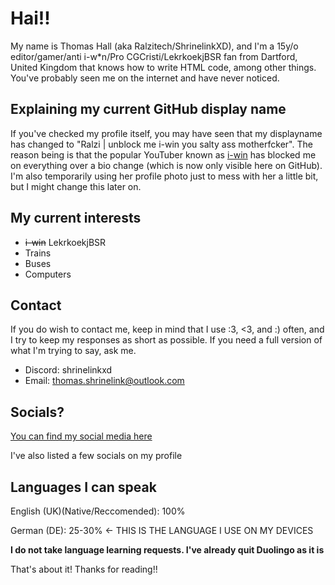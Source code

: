 # Hai!!

My name is Thomas Hall (aka Ralzitech/ShrinelinkXD), and I'm a 15y/o editor/gamer/anti i-w*n/Pro CGCristi/LekrkoekjBSR fan from Dartford, United Kingdom that knows how to write HTML code, among other things. You've probably seen me on the internet and have never noticed.

## Explaining my current GitHub display name

If you've checked my profile itself, you may have seen that my displayname has changed to "Ralzi | unblock me i-win you salty ass motherfcker". The reason being is that the popular YouTuber known as [i-win](https://youtube.co.uk/@i-win) has blocked me on everything over a bio change (which is now only visible here on GitHub). I'm also temporarily using her profile photo just to mess with her a little bit, but I might change this later on.

## My current interests

- ~~i-win~~ LekrkoekjBSR
- Trains
- Buses
- Computers

## Contact

If you do wish to contact me, keep in mind that I use :3, <3, and :) often, and I try to keep my responses as short as possible. 
If you need a full version of what I'm trying to say, ask me.

- Discord: shrinelinkxd
- Email: thomas.shrinelink@outlook.com

## Socials?

[You can find my social media here](https://shrinelinkdev.wixsite.com/site/en) 

I've also listed a few socials on my profile

## Languages I can speak

English (UK)(Native/Reccomended): 100%

German (DE): 25-30% <- THIS IS THE LANGUAGE I USE ON MY DEVICES

**I do not take language learning requests. I've already quit Duolingo as it is**

That's about it! Thanks for reading!!
